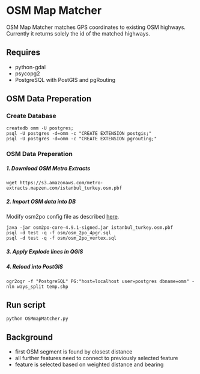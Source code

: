 # OSM Map Matcher
OSM Map Matcher matches GPS coordinates to existing OSM highways. Currently it returns solely the id of the matched highways.

## Requires
* python-gdal
* psycopg2
* PostgreSQL with PostGIS and pgRouting

## OSM Data Preperation
### Create Database
```
createdb omm -U postgres;
psql -U postgres -d=omm -c "CREATE EXTENSION postgis;"
psql -U postgres -d=omm -c "CREATE EXTENSION pgrouting;"
```

### OSM Data Preperation
##### 1. Download OSM Metro Extracts
```
wget https://s3.amazonaws.com/metro-extracts.mapzen.com/istanbul_turkey.osm.pbf
```
##### 2. Import OSM data into DB
Modify osm2po config file as described [here](http://gis.stackexchange.com/questions/41276/how-to-include-highways-type-track-or-service-in-osm2po).
```
java -jar osm2po-core-4.9.1-signed.jar istanbul_turkey.osm.pbf
psql -d test -q -f osm/osm_2po_4pgr.sql
psql -d test -q -f osm/osm_2po_vertex.sql
```
##### 3. Apply Explode lines in QGIS
##### 4. Reload into PostGIS
```
ogr2ogr -f "PostgreSQL" PG:"host=localhost user=postgres dbname=omm" -nln ways_split temp.shp
```


## Run script
```
python OSMmapMatcher.py
```


## Background
* first OSM segment is found by closest distance
* all further features need to connect to previously selected feature
* feature is selected based on weighted distance and bearing
